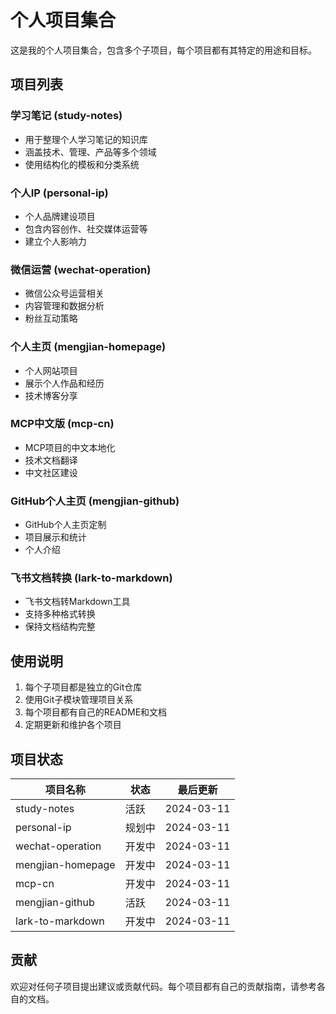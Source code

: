 # 个人项目集合

这是我的个人项目集合，包含多个子项目，每个项目都有其特定的用途和目标。

## 项目列表

### 学习笔记 (study-notes)
- 用于整理个人学习笔记的知识库
- 涵盖技术、管理、产品等多个领域
- 使用结构化的模板和分类系统

### 个人IP (personal-ip)
- 个人品牌建设项目
- 包含内容创作、社交媒体运营等
- 建立个人影响力

### 微信运营 (wechat-operation)
- 微信公众号运营相关
- 内容管理和数据分析
- 粉丝互动策略

### 个人主页 (mengjian-homepage)
- 个人网站项目
- 展示个人作品和经历
- 技术博客分享

### MCP中文版 (mcp-cn)
- MCP项目的中文本地化
- 技术文档翻译
- 中文社区建设

### GitHub个人主页 (mengjian-github)
- GitHub个人主页定制
- 项目展示和统计
- 个人介绍

### 飞书文档转换 (lark-to-markdown)
- 飞书文档转Markdown工具
- 支持多种格式转换
- 保持文档结构完整

## 使用说明

1. 每个子项目都是独立的Git仓库
2. 使用Git子模块管理项目关系
3. 每个项目都有自己的README和文档
4. 定期更新和维护各个项目

## 项目状态

| 项目名称 | 状态 | 最后更新 |
|---------|------|---------|
| study-notes | 活跃 | 2024-03-11 |
| personal-ip | 规划中 | 2024-03-11 |
| wechat-operation | 开发中 | 2024-03-11 |
| mengjian-homepage | 开发中 | 2024-03-11 |
| mcp-cn | 开发中 | 2024-03-11 |
| mengjian-github | 活跃 | 2024-03-11 |
| lark-to-markdown | 开发中 | 2024-03-11 |

## 贡献

欢迎对任何子项目提出建议或贡献代码。每个项目都有自己的贡献指南，请参考各自的文档。 